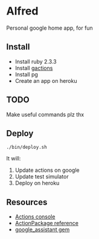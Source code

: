 # Alfred

Personal google home app, for fun

## Install

* Install ruby 2.3.3
* Install [gactions](https://developers.google.com/actions/tools/gactions-cli)
* Install pg
* Create an app on heroku

## TODO

Make useful commands plz thx

## Deploy

```shell
./bin/deploy.sh
```

It will:

1. Update actions on google
2. Update test simulator
3. Deploy on heroku

## Resources

* [Actions console](https://console.actions.google.com/u/1/)
* [ActionPackage reference](https://developers.google.com/actions/reference/rest/Shared.Types/ActionPackage)
* [google\_assistant gem](https://github.com/skelz0r/google-assistant-ruby)
